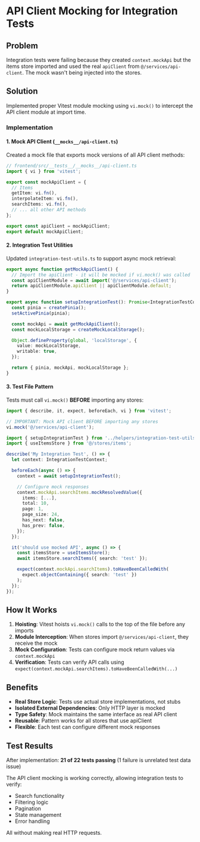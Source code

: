 # API Client Mocking for Integration Tests

## Problem

Integration tests were failing because they created `context.mockApi` but the items store imported and used the real `apiClient` from `@/services/api-client`. The mock wasn't being injected into the stores.

## Solution

Implemented proper Vitest module mocking using `vi.mock()` to intercept the API client module at import time.

### Implementation

#### 1. Mock API Client (`__mocks__/api-client.ts`)

Created a mock file that exports mock versions of all API client methods:

```typescript
// frontend/src/__tests__/__mocks__/api-client.ts
import { vi } from 'vitest';

export const mockApiClient = {
  // Items
  getItem: vi.fn(),
  interpolateItem: vi.fn(),
  searchItems: vi.fn(),
  // ... all other API methods
};

export const apiClient = mockApiClient;
export default mockApiClient;
```

#### 2. Integration Test Utilities

Updated `integration-test-utils.ts` to support async mock retrieval:

```typescript
export async function getMockApiClient() {
  // Import the apiClient - it will be mocked if vi.mock() was called
  const apiClientModule = await import('@/services/api-client');
  return apiClientModule.apiClient || apiClientModule.default;
}

export async function setupIntegrationTest(): Promise<IntegrationTestContext> {
  const pinia = createPinia();
  setActivePinia(pinia);

  const mockApi = await getMockApiClient();
  const mockLocalStorage = createMockLocalStorage();

  Object.defineProperty(global, 'localStorage', {
    value: mockLocalStorage,
    writable: true,
  });

  return { pinia, mockApi, mockLocalStorage };
}
```

#### 3. Test File Pattern

Tests must call `vi.mock()` **BEFORE** importing any stores:

```typescript
import { describe, it, expect, beforeEach, vi } from 'vitest';

// IMPORTANT: Mock API client BEFORE importing any stores
vi.mock('@/services/api-client');

import { setupIntegrationTest } from '../helpers/integration-test-utils';
import { useItemsStore } from '@/stores/items';

describe('My Integration Test', () => {
  let context: IntegrationTestContext;

  beforeEach(async () => {
    context = await setupIntegrationTest();

    // Configure mock responses
    context.mockApi.searchItems.mockResolvedValue({
      items: [...],
      total: 10,
      page: 1,
      page_size: 24,
      has_next: false,
      has_prev: false,
    });
  });

  it('should use mocked API', async () => {
    const itemsStore = useItemsStore();
    await itemsStore.searchItems({ search: 'test' });

    expect(context.mockApi.searchItems).toHaveBeenCalledWith(
      expect.objectContaining({ search: 'test' })
    );
  });
});
```

## How It Works

1. **Hoisting**: Vitest hoists `vi.mock()` calls to the top of the file before any imports
2. **Module Interception**: When stores import `@/services/api-client`, they receive the mock
3. **Mock Configuration**: Tests can configure mock return values via `context.mockApi`
4. **Verification**: Tests can verify API calls using `expect(context.mockApi.searchItems).toHaveBeenCalledWith(...)`

## Benefits

- **Real Store Logic**: Tests use actual store implementations, not stubs
- **Isolated External Dependencies**: Only HTTP layer is mocked
- **Type Safety**: Mock maintains the same interface as real API client
- **Reusable**: Pattern works for all stores that use apiClient
- **Flexible**: Each test can configure different mock responses

## Test Results

After implementation: **21 of 22 tests passing** (1 failure is unrelated test data issue)

The API client mocking is working correctly, allowing integration tests to verify:
- Search functionality
- Filtering logic
- Pagination
- State management
- Error handling

All without making real HTTP requests.
